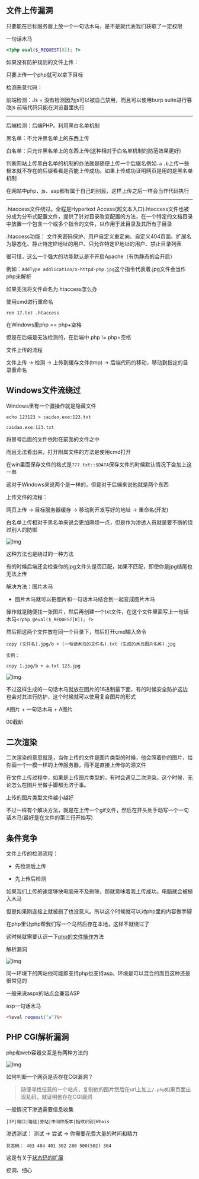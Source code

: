 ## 文件上传漏洞

只要能在目标服务器上放一个一句话木马，是不是就代表我们获取了一定权限

一句话木马

```PHP
<?php eval($_REQUEST[8]); ?>
```

如果没有防护规则的文件上传：

只要上传一个php就可以拿下目标

检测恶意代码：

前端检测：Js = 没有检测因为js可以被自己禁用，而且可以使用burp suite进行篡改js
前端代码只能在浏览器里执行

---

后端检测：后端PHP。利用黑白名单机制

黑名单：不允许黑名单上的东西上传

白名单：只允许黑名单上的东西上传(这种相对于白名单机制的防范效果更好)

判断网站上传黑白名单的机制的办法就是随便上传一个后缀名例如`.a` `.b`上传一些根本就不存在的后缀看看是否能上传成功。如果上传成功证明网页是用的是黑名单机制

在网站中php、js、asp都有属于自己的别民，这样上传之后一样会当作代码执行

---

.htaccess文件绕过。全程是Hypertext Access(超文本入口).htaccess文件也被分成为分布式配置文件，提供了针对目录改变配置的方法，在一个特定的文档目录中放置一个包含一个或多个指令的文件，以作用于此目录及其所有子目录

.htaccess功能：
文件夹密码保护、用户自定义重定向、自定义404页面、扩展名为静态化、静止特定IP地址的用户、只允许特定IP地址的用户、禁止目录列表

很可惜，这么一个强大的功能默认是不开启Apache（有伪静态的会开启）

例如：`AddType addlication/x-httpd-php.jpg`这个指令代表着.jpg文件会当作php来解析

如果无法将文件命名为.htaccess怎么办

使用cmd进行重命名

```CMD
ren 17.txt .htaccess
```

在Windows里php == php+空格

但是在后端是无法检测的，在后端中 php != php+空格

文件上传的流程

文件上传 -> 检测 -> 上传到缓存文件(tmp) -> 后端代码的移动，移动到指定的目录重命名

## Windows文件流绕过

Windows里有一个骚操作就是隐藏文件

```
echo 123123 > caidao.exe:123.txt

caidao.exe:123.txt
```

将冒号后面的文件依附在前面的文件之中

而且无法看出来，打开附属文件的方法是使用cmd打开

在win里面保存文件的格式是`777.txt::$DATA`保存文件的时候默认情况下会加上这一串

这对于Windows来说两个是一样的，但是对于后端来说他就是两个东西

上传文件的流程：

网页上传 -> 目标服务器缓存 -> 移动到开发写好的地址 -> 重命名(开发)

白名单上传相对于黑名单来说会更加麻烦一点，但是作为渗透人员就是要不断的绕过别人的防御

![Img](https://joker-1317382260.cos.ap-guangzhou.myqcloud.com/202304212349857.webp)

这种方法也是绕过的一种方法

有的时候后端还会检查你的jpg文件头是否匹配，如果不匹配，即使你是jpg结尾也无法上传

解决方法：图片木马

* 图片木马就可以把图片和一句话木马结合到一起变成图片木马

操作就是随便找一张图片，然后再创建一个txt文件，在这个文件里面写上一句话木马`<?php @eval($_REQUEST[8]); ?>`

然后把这两个文件放在同一个目录下，然后打开cmd输入命令

```
copy (文件名).jpg/b + (一句话木马的文件名).txt (生成的木马图片名称).jpg

实例：

copy 1.jpg/b + a.txt 123.jpg
```

![Img](https://joker-1317382260.cos.ap-guangzhou.myqcloud.com/202304220004269.webp)

不过这样生成的一句话木马就放在图片的16进制最下面，有的时候安全防护这边也会对其进行防护，这个时候就可以使用复合图片的形式

A图片 + 一句话木马 + A图片 

00截断

## 二次渲染

二次渲染的意思就是，当你上传的文件是图片类型的时候，他会照着你的图片，给你画一个一模一样的上传服务器，而不是直接上传你的源文件

在文件上传过程中，如果是上传图片类型的，有时会遇见二次渲染。这个时候，无论怎么在图片里做手脚都无济于事。

上传的图片类型文件越小越好


不过一样有个解决方法，就是在上传一个gif文件，然后在开头处手动写一个一句话木马(最好是在文件的第三行开始写)

## 条件竞争

文件上传的检测流程：

* 先检测后上传


* 先上传后检测

如果我们上传的速度够快电脑来不及删除，那就意味着我上传成功。电脑就会被植入木马

但是如果刚连接上就被删了也没意义。所以这个时候就可以对php里的内容做手脚

在php里让php帮我们写一个马然后存在本地，这样不就绕过了

这时候就需要认识一下[php的文件操作](https://www.w3school.com.cn/php/php_file_create.asp)方法

解析漏洞

![Img](https://joker-1317382260.cos.ap-guangzhou.myqcloud.com/202304230930103.webp)

同一环境下的网站他可能即支持php也支持asp。环境是可以混合的而且这种还是很常见的

一般来说aspx的站点会兼容ASP

asp一句话木马

```ASP
<%eval request("a")%>
```

## PHP CGI解析漏洞

php和web容器交互是有两种方法的

![Img](https://joker-1317382260.cos.ap-guangzhou.myqcloud.com/202304231916418.webp)

如何判断一个网页是否存在CGI漏洞？

> 随便寻找任意的一个站点，复制他的图片然后在url上加上`/.php`如果页面出现乱码，就证明他存在CGI漏洞 

一般情况下渗透需要信息收集

`|IP|端口|路径|旁站|中间件版本|指纹识别|Whois`

渗透测试： 测试 -> 尝试 -> 你需要花费大量的时间和精力

`状态码： 403 404 401 302 200 500(502) 304`

这是有关于[状态码的扩展](https://www.runoob.com/http/http-status-codes.html)

挖洞、细心